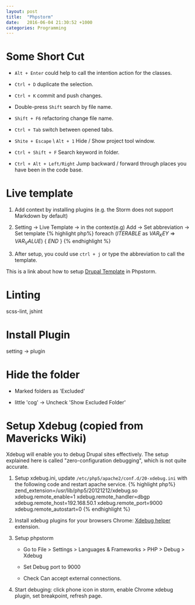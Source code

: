 ```yaml
---
layout: post
title:  "Phpstorm"
date:   2016-06-04 21:30:52 +1000
categories: Programming
---
```

Some Short Cut
==============
- `Alt + Enter` could help to call the intention action for the classes.

- `Ctrl + D` duplicate the selection.

- `Ctrl + K` commit and push changes.

- Double-press `Shift` search by file name.

- `Shift + F6` refactoring change file name.

- `Ctrl + Tab` switch between opened tabs.

- `Shite + Escape` \ `Alt + 1` Hide / Show project tool window.

- `Ctrl + Shift + F` Search keyword in folder.

- `Ctrl + Alt + Left/Right` Jump backward / forward through places you have been in the code base.
 

Live template
==============
1. Add context by installing plugins (e.g. the Storm does not support Markdown by default)

2. Setting -> Live Template -> in the context(e.g) Add -> Set abbreviation -> Set template
{% highlight php%}
foreach ($ITERABLE$ as $VAR_KEY$ => $VAR_VALUE$) {
    $END$
}
{% endhighlight %}

3. After setup, you could use `ctrl + j` or type the abbreviation to call the template.

This is a link about how to setup [Drupal Template](https://www.drupal.org/project/phpstorm_templates) in Phpstorm. 

Linting
=======
scss-lint, jshint

Install Plugin
==============
setting -> plugin

Hide the folder
===============
- Marked folders as 'Excluded'

- little 'cog' -> Uncheck 'Show Excluded Folder'

Setup Xdebug (copied from Mavericks Wiki)
=========================================
Xdebug will enable you to debug Drupal sites effectively. The setup explained here is called "zero-configuration debugging", which is not quite accurate.

1. Setup xdebug.ini, update `/etc/php5/apache2/conf.d/20-xdebug.ini` with the following code and restart apache service.
{% highlight php%}
zend_extension=/usr/lib/php5/20121212/xdebug.so 
xdebug.remote_enable=1 
xdebug.remote_handler=dbgp 
xdebug.remote_host=192.168.50.1 
xdebug.remote_port=9000 
xdebug.remote_autostart=0
{% endhighlight %}

2. Install xdebug plugins for your browsers
Chrome: [Xdebug helper](https://chrome.google.com/webstore/detail/xdebug-helper/eadndfjplgieldjbigjakmdgkmoaaaoc?hl=en) extension.

3. Setup phpstorm
   - Go to File > Settings > Languages & Frameworks > PHP > Debug > Xdebug

   - Set Debug port to 9000

   - Check Can accept external connections.

4. Start debuging: click phone icon in storm, enable Chrome xdebug plugin, set breakpoint, refresh page.